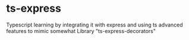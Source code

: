 # ts-express
Typescript learning by integrating it with express and using ts advanced features  to mimic somewhat Library "ts-express-decorators"
